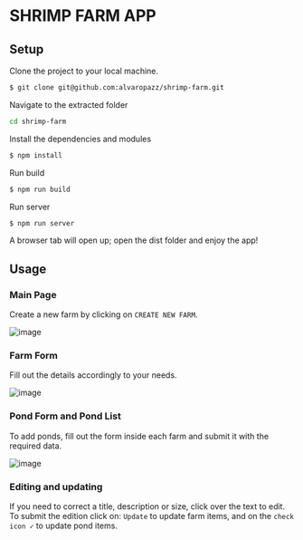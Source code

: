 # SHRIMP FARM APP

## Setup

Clone the project to your local machine.

```sh
$ git clone git@github.com:alvaropazz/shrimp-farm.git
```

Navigate to the extracted folder
```sh 
cd shrimp-farm
```

Install the dependencies and modules
```sh
$ npm install
```

Run build
```sh
$ npm run build
```

Run server
```sh
$ npm run server
```

A browser tab will open up; open the dist folder and enjoy the app!

## Usage

### Main Page

Create a new farm by clicking on `CREATE NEW FARM`.

![image](https://user-images.githubusercontent.com/58086801/95707590-89c76e00-0c1f-11eb-8652-1fd5407873dd.png)

### Farm Form 

Fill out the details accordingly to your needs.

![image](https://user-images.githubusercontent.com/58086801/95707634-acf21d80-0c1f-11eb-8c3c-6be3e2ba89db.png)

### Pond Form and Pond List

To add ponds, fill out the form inside each farm and submit it with the required data.

![image](https://user-images.githubusercontent.com/58086801/95707726-f478a980-0c1f-11eb-97f3-bd8c316b95b6.png)

### Editing and updating

If you need to correct a title, description or size, click over the text to edit.
To submit the edition click on: `Update` to update farm items, and on the `check icon ✓`  to update pond items.